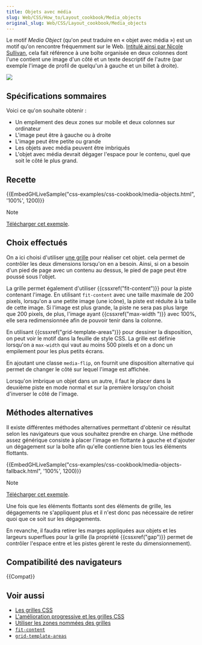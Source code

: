 ```yaml
---
title: Objets avec média
slug: Web/CSS/How_to/Layout_cookbook/Media_objects
original_slug: Web/CSS/Layout_cookbook/Media_objects
---
```


Le motif _Media Object_ (qu'on peut traduire en « objet avec média ») est un motif qu'on rencontre fréquemment sur le Web. [Intitulé ainsi par Nicole Sullivan](http://www.stubbornella.org/content/2010/06/25/the-media-object-saves-hundreds-of-lines-of-code/), cela fait référence à une boîte organisée en deux colonnes dont l'une contient une image d'un côté et un texte descriptif de l'autre (par exemple l'image de profil de quelqu'un à gauche et un billet à droite).

![](media-object.png)

## Spécifications sommaires

Voici ce qu'on souhaite obtenir :

- Un empilement des deux zones sur mobile et deux colonnes sur ordinateur
- L'image peut être à gauche ou à droite
- L'image peut être petite ou grande
- Les objets avec média peuvent être imbriqués
- L'objet avec média devrait dégager l'espace pour le contenu, quel que soit le côté le plus grand.

## Recette

{{EmbedGHLiveSample("css-examples/css-cookbook/media-objects.html", '100%', 1200)}}

> [!NOTE]
> [Télécharger cet exemple](https://github.com/mdn/css-examples/blob/master/css-cookbook/media-objects--download.html).

## Choix effectués

On a ici choisi d'utiliser [une grille](/fr/docs/Web/CSS/CSS_grid_layout) pour réaliser cet objet. cela permet de contrôler les deux dimensions lorsqu'on en a besoin. Ainsi, si on a besoin d'un pied de page avec un contenu au dessus, le pied de page peut être poussé sous l'objet.

La grille permet également d'utiliser {{cssxref("fit-content")}} pour la piste contenant l'image. En utilisant `fit-content` avec une taille maximale de 200 pixels, lorsqu'on a une petite image (une icône), la piste est réduite à la taille de cette image. Si l'image est plus grande, la piste ne sera pas plus large que 200 pixels, de plus, l'image ayant {{cssxref("max-width ")}} avec 100%, elle sera redimensionnée afin de pouvoir tenir dans la colonne.

En utilisant {{cssxref("grid-template-areas")}} pour dessiner la disposition, on peut voir le motif dans la feuille de style CSS. La grille est définie lorsqu'on a `max-width` qui vaut au moins 500 pixels et on a donc un empilement pour les plus petits écrans.

En ajoutant une classe `media-flip`, on fournit une disposition alternative qui permet de changer le côté sur lequel l'image est affichée.

Lorsqu'on imbrique un objet dans un autre, il faut le placer dans la deuxième piste en mode normal et sur la première lorsqu'on choisit d'inverser le côté de l'image.

## Méthodes alternatives

Il existe différentes méthodes alternatives permettant d'obtenir ce résultat selon les navigateurs que vous souhaitez prendre en charge. Une méthode assez générique consiste à placer l'image en flottante à gauche et d'ajouter un dégagement sur la boîte afin qu'elle contienne bien tous les éléments flottants.

{{EmbedGHLiveSample("css-examples/css-cookbook/media-objects-fallback.html", '100%', 1200)}}

> [!NOTE]
> [Télécharger cet exemple](https://github.com/mdn/css-examples/blob/master/css-cookbook/media-objects-fallback--download.html).

Une fois que les éléments flottants sont des éléments de grille, les dégagements ne s'appliquent plus et il n'est donc pas nécessaire de retirer quoi que ce soit sur les dégagements.

En revanche, il faudra retirer les marges appliquées aux objets et les largeurs superflues pour la grille (la propriété {{cssxref("gap")}} permet de contrôler l'espace entre et les pistes gèrent le reste du dimensionnement).

## Compatibilité des navigateurs

{{Compat}}

## Voir aussi

- [Les grilles CSS](/fr/docs/Web/CSS/CSS_grid_layout)
- [L'amélioration progressive et les grilles CSS](/fr/docs/Web/CSS/CSS_grid_layout)
- [Utiliser les zones nommées des grilles](/fr/docs/Web/CSS/CSS_grid_layout/Grid_template_areas)
- [`fit-content`](/fr/docs/Web/CSS/fit-content)
- [`grid-template-areas`](/fr/docs/Web/CSS/grid-template-areas)
